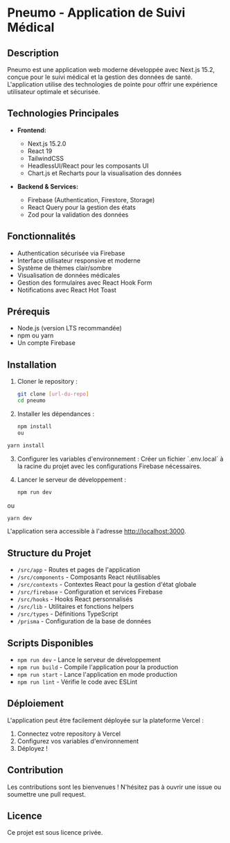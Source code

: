 # Pneumo - Application de Suivi Médical

## Description

Pneumo est une application web moderne développée avec Next.js 15.2, conçue pour le suivi médical et la gestion des données de santé. L'application utilise des technologies de pointe pour offrir une expérience utilisateur optimale et sécurisée.

## Technologies Principales

- **Frontend:**

  - Next.js 15.2.0
  - React 19
  - TailwindCSS
  - HeadlessUI/React pour les composants UI
  - Chart.js et Recharts pour la visualisation des données

- **Backend & Services:**
  - Firebase (Authentication, Firestore, Storage)
  - React Query pour la gestion des états
  - Zod pour la validation des données

## Fonctionnalités

- Authentication sécurisée via Firebase
- Interface utilisateur responsive et moderne
- Système de thèmes clair/sombre
- Visualisation de données médicales
- Gestion des formulaires avec React Hook Form
- Notifications avec React Hot Toast

## Prérequis

- Node.js (version LTS recommandée)
- npm ou yarn
- Un compte Firebase

## Installation

1. Cloner le repository :

   ```bash
   git clone [url-du-repo]
   cd pneumo
   ```

2. Installer les dépendances :
   ```bash
   npm install
   ou
   ```

```bash
yarn install
```

3. Configurer les variables d'environnement :
   Créer un fichier \`.env.local\` à la racine du projet avec les configurations Firebase nécessaires.

4. Lancer le serveur de développement :
   ```bash
   npm run dev
   ```

ou

```bash
yarn dev
```

L'application sera accessible à l'adresse [http://localhost:3000](http://localhost:3000).

## Structure du Projet

- `/src/app` - Routes et pages de l'application
- `/src/components` - Composants React réutilisables
- `/src/contexts` - Contextes React pour la gestion d'état globale
- `/src/firebase` - Configuration et services Firebase
- `/src/hooks` - Hooks React personnalisés
- `/src/lib` - Utilitaires et fonctions helpers
- `/src/types` - Définitions TypeScript
- `/prisma` - Configuration de la base de données

## Scripts Disponibles

- `npm run dev` - Lance le serveur de développement
- `npm run build` - Compile l'application pour la production
- `npm run start` - Lance l'application en mode production
- `npm run lint` - Vérifie le code avec ESLint

## Déploiement

L'application peut être facilement déployée sur la plateforme Vercel :

1. Connectez votre repository à Vercel
2. Configurez vos variables d'environnement
3. Déployez !

## Contribution

Les contributions sont les bienvenues ! N'hésitez pas à ouvrir une issue ou soumettre une pull request.

## Licence

Ce projet est sous licence privée.
